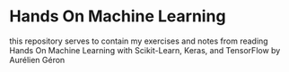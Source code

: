 # Hands On Machine Learning
 this repository serves to contain my exercises and notes from reading Hands On Machine Learning with Scikit-Learn, Keras, and TensorFlow by Aurélien Géron  
